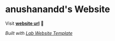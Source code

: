 
# anushanandd's Website

Visit **[website url](#)** 🚀

_Built with [Lab Website Template](https://greene-lab.gitbook.io/lab-website-template-docs)_

